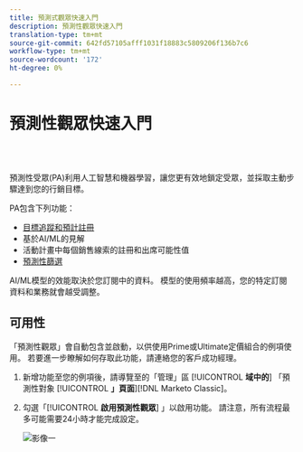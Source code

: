 ```yaml
---
title: 預測式觀眾快速入門
description: 預測性觀眾快速入門
translation-type: tm+mt
source-git-commit: 642fd57105afff1031f18883c5809206f136b7c6
workflow-type: tm+mt
source-wordcount: '172'
ht-degree: 0%

---
```



# 預測性觀眾快速入門

<br> 

預測性受眾(PA)利用人工智慧和機器學習，讓您更有效地鎖定受眾，並採取主動步驟達到您的行銷目標。

PA包含下列功能：

* [目標追蹤和預計註冊](/help/sky/understanding-goal-tracking-and-projected-registrations.md)
* 基於AI/ML的見解
* 活動計畫中每個銷售線索的註冊和出席可能性值
* [預測性篩選](/help/sky/predictive-filters.md)

AI/ML模型的效能取決於您訂閱中的資料。 模型的使用頻率越高，您的特定訂閱資料和業務就會越受調整。

## 可用性

「預測性觀眾」會自動包含並啟動，以供使用Prime或Ultimate定價組合的例項使用。 若要進一步瞭解如何存取此功能，請連絡您的客戶成功經理。

1. 新增功能至您的例項後，請導覽至的「管理」區 [!UICONTROL **域中的**] 「預測性對象 [!UICONTROL **」頁面**][!DNL Marketo Classic]。

1. 勾選「[!UICONTROL **啟用預測性觀眾**] 」以啟用功能。 請注意，所有流程最多可能需要24小時才能完成設定。

   ![影像一](/help/sky/assets/predictive-audiences/getting-started-with-predictive-audiences/getting-started-with-predictive-audiences-1.png)
